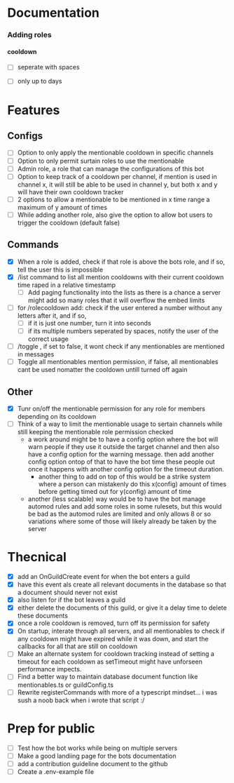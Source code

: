# Documentation
### Adding roles
#### cooldown
- [ ] seperate with spaces
- [ ] only up to days


# Features
## Configs
- [ ] Option to only apply the mentionable cooldown in specific channels
- [ ] Option to only permit surtain roles to use the mentionable
- [ ] Admin role, a role that can manage the configurations of this bot
- [ ] Option to keep track of a cooldown per channel, if mention is used in channel x, it will still be able to be used in channel y, but both x and y will have their own cooldown tracker
- [ ] 2 options to allow a mentionable to be mentioned in x time range a maximum of y amount of times
- [ ] While adding another role, also give the option to allow bot users to trigger the cooldown (default false)

## Commands
- [x] When a role is added, check if that role is above the bots role, and if so, tell the user this is impossible
- [x] /list command to list all mention cooldowns with their current cooldown time raped in a relative timestamp
	- [ ] Add paging functionality into the lists as there is a chance a server might add so many roles that it will overflow the embed limits
- [ ] for /rolecooldown add: check if the user entered a number without any letters after it, and if so,
	- [ ] if it is just one number, turn it into seconds
	- [ ] if its multiple numbers seperated by spaces, notify the user of the correct usage
- [ ] /toggle , if set to false, it wont check if any mentionables are mentioned in messages
- [ ] Toggle all mentionables mention permission, if false, all mentionables cant be used nomatter the cooldown untill turned off again

## Other
- [x] Tunr on/off the mentionable permission for any role for members depending on its cooldown
- [ ] Think of a way to limit the mentionable usage to sertain channels while still keeping the mentionable role permission checked
	- a work around might be to have a config option where the bot will warn people if they use it outside the target channel and then also have a config option for the warning message. then add another config option ontop of that to have the bot time these people out once it happens with another config option for the timeout duration.
		- another thing to add on top of this would be a strike system where a person can mistakenly do this x(config) amount of times before getting timed out for y(config) amount of time
	- another (less scalable) way would be to have the bot manage automod rules and add some roles in some rulesets, but this would be bad as the automod rules are limited and only allows 8 or so variations where some of those will likely already be taken by the server


# Thecnical
- [x] add an OnGuildCreate event for when the bot enters a guild
- [x] have this event als create all relevant documents in the database so that a document should never not exist
- [x] also listen for if the bot leaves a guild
- [x] either delete the documents of this guild, or give it a delay time to delete these documents
- [x] once a role cooldown is removed, turn off its permission for safety
- [x] On startup, interate through all servers, and all mentionables to check if any cooldown might have expired while it was down, and start the callbacks for all that are still on cooldown
- [ ] Make an alternate system for cooldown tracking instead of setting a timeout for each cooldown as setTimeout might have unforseen performance impects.
- [ ] Find a better way to maintain database document function like mentionables.ts or guildConfig.ts
- [ ] Rewrite registerCommands with more of a typescript mindset... i was sush a noob back when i wrote that script :/

# Prep for public
- [ ] Test how the bot works while being on multiple servers
- [ ] Make a good landiing page for the bots documentation
- [ ] add a contribution guideline document to the github
- [ ] Create a .env-example file